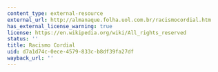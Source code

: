 ```yaml
---
content_type: external-resource
external_url: http://almanaque.folha.uol.com.br/racismocordial.htm
has_external_license_warning: true
license: https://en.wikipedia.org/wiki/All_rights_reserved
status: ''
title: Racismo Cordial
uid: d7a1d74c-0ece-4579-833c-b8df39fa27df
wayback_url: ''
---
```

